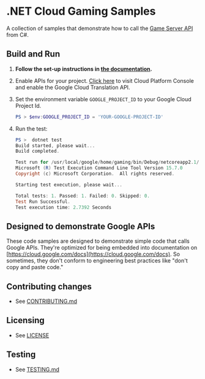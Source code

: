 # .NET Cloud Gaming Samples

A collection of samples that demonstrate how to call the
[Game Server API](https://agones.dev/) from C#.

## Build and Run

1.  **Follow the set-up instructions in [the documentation](https://cloud.google.com/dotnet/docs/setup).**

4.  Enable APIs for your project.
    [Click here](https://console.cloud.google.com/flows/enableapi?apiid=dlp.googleapis.com&showconfirmation=true)
    to visit Cloud Platform Console and enable the Google Cloud Translation API.

5.  Set the environment variable `GOOGLE_PROJECT_ID` to your Google Cloud
    Project Id.

    ```ps1
    PS > $env:GOOGLE_PROJECT_ID = 'YOUR-GOOGLE-PROJECT-ID'
    ```

9.  Run the test:

    ```ps1
    PS >  dotnet test
    Build started, please wait...
    Build completed.

    Test run for /usr/local/google/home/gaming/bin/Debug/netcoreapp2.1/Gaming.dll(.NETCoreApp,Version=v2.2)
    Microsoft (R) Test Execution Command Line Tool Version 15.7.0
    Copyright (c) Microsoft Corporation.  All rights reserved.

    Starting test execution, please wait...
    
    Total tests: 1. Passed: 1. Failed: 0. Skipped: 0.
    Test Run Successful.
    Test execution time: 2.7392 Seconds
    ```

## Designed to demonstrate Google APIs

These code samples are designed to demonstrate simple code that calls Google
APIs.  They're optimized for being embedded into documentation on
[https://cloud.google.com/docs](https://cloud.google.com/docs).
So sometimes, they don't conform to engineering best practices like
"don't copy and paste code."

## Contributing changes

* See [CONTRIBUTING.md](../../../CONTRIBUTING.md)

## Licensing

* See [LICENSE](../../../LICENSE)

## Testing

* See [TESTING.md](../../../TESTING.md)
